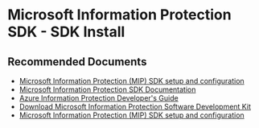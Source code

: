 <properties
	pageTitle="Microsoft Information Protection SDK - SDK Install"
	description="Microsoft Information Protection SDK - SDK Install"
	service="microsoft.aip"
	resource="aip"
	authors="orbarak-ms"
	ms.author="orbarak"
	articleId="MIPSDK_SDK_Install"
	displayOrder=""
	selfHelpType="generic"
	supportTopicIds="32584374"
	resourceTags=""
	productPesIds="14997"
	cloudEnvironments="public, Fairfax"
/>

# Microsoft Information Protection SDK - SDK Install

## **Recommended Documents**

* [Microsoft Information Protection (MIP) SDK setup and configuration](https://docs.microsoft.com/information-protection/develop/setup-configure-mip)<br>
* [Microsoft Information Protection SDK Documentation](https://docs.microsoft.com/information-protection/develop/)<br>
* [Azure Information Protection Developer's Guide](https://docs.microsoft.com/azure/information-protection/develop/developers-guide)<br>
* [Download Microsoft Information Protection Software Development Kit](https://www.microsoft.com/download/details.aspx?id=57392)<br>
* [Microsoft Information Protection (MIP) SDK setup and configuration](https://docs.microsoft.com/information-protection/develop/setup-configure-mip)

